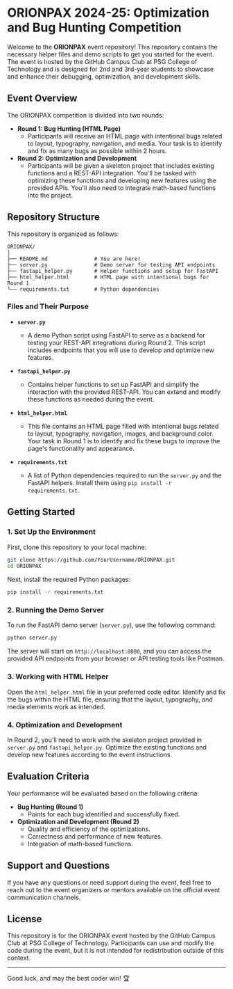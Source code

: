 # ORIONPAX 2024-25: Optimization and Bug Hunting Competition

Welcome to the **ORIONPAX** event repository! This repository contains the necessary helper files and demo scripts to get you started for the event. The event is hosted by the GitHub Campus Club at PSG College of Technology and is designed for 2nd and 3rd-year students to showcase and enhance their debugging, optimization, and development skills.

## Event Overview

The ORIONPAX competition is divided into two rounds:

- **Round 1: Bug Hunting (HTML Page)**
  - Participants will receive an HTML page with intentional bugs related to layout, typography, navigation, and media. Your task is to identify and fix as many bugs as possible within 2 hours.
- **Round 2: Optimization and Development**
  - Participants will be given a skeleton project that includes existing functions and a REST-API integration. You'll be tasked with optimizing these functions and developing new features using the provided APIs. You'll also need to integrate math-based functions into the project.

## Repository Structure

This repository is organized as follows:

```
ORIONPAX/
│
├── README.md               # You are here!
├── server.py               # Demo server for testing API endpoints
├── fastapi_helper.py       # Helper functions and setup for FastAPI
├── html_helper.html        # HTML page with intentional bugs for Round 1
└── requirements.txt        # Python dependencies
```

### Files and Their Purpose

- **`server.py`**

  - A demo Python script using FastAPI to serve as a backend for testing your REST-API integrations during Round 2. This script includes endpoints that you will use to develop and optimize new features.

- **`fastapi_helper.py`**

  - Contains helper functions to set up FastAPI and simplify the interaction with the provided REST-API. You can extend and modify these functions as needed during the event.

- **`html_helper.html`**

  - This file contains an HTML page filled with intentional bugs related to layout, typography, navigation, images, and background color. Your task in Round 1 is to identify and fix these bugs to improve the page's functionality and appearance.

- **`requirements.txt`**
  - A list of Python dependencies required to run the `server.py` and the FastAPI helpers. Install them using `pip install -r requirements.txt`.

## Getting Started

### 1. Set Up the Environment

First, clone this repository to your local machine:

```bash
git clone https://github.com/YourUsername/ORIONPAX.git
cd ORIONPAX
```

Next, install the required Python packages:

```bash
pip install -r requirements.txt
```

### 2. Running the Demo Server

To run the FastAPI demo server (`server.py`), use the following command:

```bash
python server.py
```

The server will start on `http://localhost:8000`, and you can access the provided API endpoints from your browser or API testing tools like Postman.

### 3. Working with HTML Helper

Open the `html_helper.html` file in your preferred code editor. Identify and fix the bugs within the HTML file, ensuring that the layout, typography, and media elements work as intended.

### 4. Optimization and Development

In Round 2, you'll need to work with the skeleton project provided in `server.py` and `fastapi_helper.py`. Optimize the existing functions and develop new features according to the event instructions.

## Evaluation Criteria

Your performance will be evaluated based on the following criteria:

- **Bug Hunting (Round 1)**
  - Points for each bug identified and successfully fixed.
- **Optimization and Development (Round 2)**
  - Quality and efficiency of the optimizations.
  - Correctness and performance of new features.
  - Integration of math-based functions.

## Support and Questions

If you have any questions or need support during the event, feel free to reach out to the event organizers or mentors available on the official event communication channels.

## License

This repository is for the ORIONPAX event hosted by the GitHub Campus Club at PSG College of Technology. Participants can use and modify the code during the event, but it is not intended for redistribution outside of this context.

---

Good luck, and may the best coder win! 🏆

